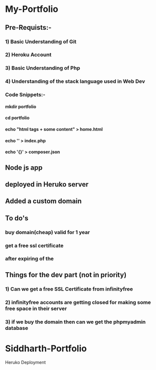 # My-Portfolio

## Pre-Requists:-

### 1) Basic Understanding of Git
### 2) Heroku Account
### 3) Basic Understanding of Php
### 4) Understanding of the stack language used in Web Dev


### Code Snippets:-

  #### mkdir portfolio
  #### cd portfolio
  #### echo "html tags + some content" > home.html 
  #### echo '<?php include_once("home.html"); ?>' > index.php
  #### echo '{}' > composer.json

## Node js app
## deployed in Heruko server
## Added a custom domain


## To do's
### buy domain(cheap) valid for 1 year
### get a free ssl certificate
### after expiring of the 


## Things for the dev part (not in priority)
### 1) Can we get a free SSL Certificate from infinityfree
### 2) infinityfree accounts are getting closed for making some free space in their server
### 3) if we buy the domain then can we get the phpmyadmin database


# Siddharth-Portfolio
Heruko Deployment



